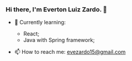 ### Hi there, I'm Everton Luiz Zardo. 👋

- 🌱 Currently learning: 
  - React;
  - Java with Spring framework;

- 📫 How to reach me: evezardo15@gmail.com

